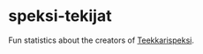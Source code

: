 speksi-tekijat
==============

Fun statistics about the creators of [Teekkarispeksi](http://teekkarispeksi.fi).
